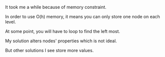 It took me a while because of memory constraint.

In order to use O(h) memory, it means you can only store one node on each level.

At some point, you will have to loop to find the left most.

My solution alters nodes' properties which is not ideal.

But other solutions I see store more values.
